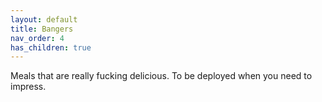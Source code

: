 ```yaml
---
layout: default
title: Bangers
nav_order: 4
has_children: true
---
```


Meals that are really fucking delicious. To be deployed when you need to impress.